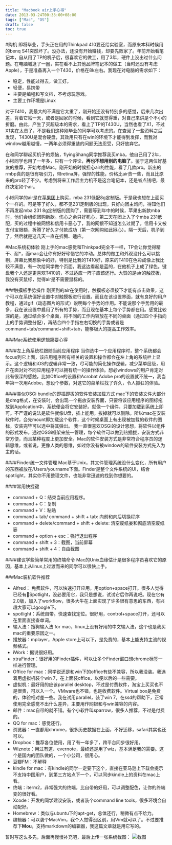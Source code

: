 ```yaml
---
title: "Macbook air上手心得"
date: 2013-03-24T00:33:00+08:00
tags: ["Mac", "OS"] 
draft: false
toc: true
---
```

#购机
即将毕业，手头正在用的Thinkpad 410要还给实验室，而原来本科时候用的benq S41突然坏了。没办法，还没有开始赚钱，却要先败家了。年前开始看笔记本，自从用了TP的机子后，很喜欢它的做工，用了3年，硬件上没出过什么问题。在电脑城逛了一圈，实在看不上其他品牌笔记本的做工（当时还没有考虑Apple），于是准备再入一个T430，价格在8k左右。我现在对电脑的需求如下：

* 	稳定，性能过得去，做工好。
* 	轻便，易携带
* 	主要是编程和写文档，不考虑玩游戏。
* 	主要工作环境是Linux

对于T410，我最大的不满是它太重了，刚开始还没有特别多的感觉，后来几次出差，背着它站一天，或者是回家的时候，看到它就觉得重，对自己来讲是个不小的折磨。由此，产生了买超级本的需求，看上了TP的T430U，当然也看了X1，不过X1实在太贵了，不是我们这种刚毕业的同学可以考虑的。在查阅了一些资料之后发现，T430U是混合硬盘，其效用只有在win的环境下才能得到发挥，而我对window越用越慢，一两年必须得重装的问题无法忍受，只好放弃它。

在和同学聊起买机子的烦恼，flyingShang同学推荐我买mba，他自己用了2年，小彬同学也用了一年多，只有一个评论，**再也不想用别的电脑了**。鉴于这两位好基友的推荐，开始考虑Mac，刚开始的时候担心air的性能，看了几款pro。新出的rmbp真的是很有吸引力，带retina屏，强悍的性能，价格比air贵一些，而且比原来的pro轻了不少。考虑到将来工作后主力机不是这台笔记本，还是省点钱吧，最终决定如个air。

小彬同学的air是在[苹果团](http://www.appletuan.com/)上购买，mba 231低配8g定制版。于是我也想在上面买个一样的。可是等了好久，都不见231定制版的出现，只好向团主询问，得知他们不再发起mba 231 8g定制版的团购了，需要等到年中的时候，苹果出新款mba时，他们会组织团购新款。伤心之余只好死心，第二天在团上入了个mba 231低配，买的过程中被网银和信用卡恶心了，我的网银不知道怎么过期了，信用卡又被支付宝限额，折腾了好久才付款成功（第一次网购如此揪心）。隔一天后，机子到了，然后就是这几天一直在折腾、适应。

#Mac系统初体验
刚上手的mac感觉和Thinkpad完全不一样，TP会让你觉得精干、耐*，而mac会让你有好好珍惜它的冲动。总体的做工和外观没什么可以挑剔，屏幕比我想象中的好，特别是比我的T410好，原来的T410在色彩成像上我比较不满意，有一次给同学做个页面，我这边看起是蓝的，在他机子上成了绿色。键盘我个人还是更喜欢T410的，不过适应一阵子应该还行。大赞的是air的触摸板，我没有买鼠标，觉得air是不需要鼠标的。

###触摸板手势操作
刚买到的air在使用时，触摸板必须按下才能有点击效果，这个可以在系统偏好设置中对触摸板进行设置。而且在该设置界面，就有良好的用户教程，通过gif（动态图片的形式）说明每个手势的作用。不能说那个手势用的最多，我在该设置中启用了所有的手势，而且现在基本上每个手势都在用。感觉比较深的是，通过结合多个桌面，将不同的工作内容放在不同的桌面（通过四个手指向上的手势调整分配），再结合四个手指左右切换的手势或者是command+tab/command+shift+tab，能够极大的提高工作效率。


###Mac系统使用逻辑简要心得
<!--more-->
####左上角系统栏跟随当前应用程序
当你选中一个应用程序时，整个系统都会focus到它上面，该应用程序所有相关的设置和操作都会在左上角的系统栏上显示。这个逻辑和iOS的逻辑非常一致，尽可能的简化操作逻辑，减少菜单层级，用户在面对对不同应用程序可以拥有统一的操作体验。想必windows的用户肯定对此有很深的感触，比如Office的设置和Acrobat Adobe pro的设置就不统一，我当年第一次用Adobe，想设个参数，对这它的菜单栏找了许久，令人抓狂的体验。

####类似OSGi bundle的即插即拔的软件安装加载方式
mac下的安装文件大部分是dmg格式，在安装时，会出现一个拖放安装界面，只要将该应用程序的图标拖放到Application中，系统便会将它安装好。就像一个组件，只要加载到系统上即可。不严谨的说法是软件就像U盘，插上能用，拔掉就可以删除。所以mac在安装软件时，会先mount即加载这个软件，这个时候桌面上有出现被加载的软件的图标，安装完毕可以选中将其弹出。
我一直很喜欢OSGi的设计思想，将软件以组件的形式发布，通过OSGi框架来统一管理，每个软件可以做到热插拔，安装方式非常方便，而且某种程度上更加安全。Mac的软件安装方式是非常符合程序员的逻辑思维，或者说，更像人类的思维，如过你没有被window的软件安装方式先入为主的话。

####Finder统一文件管理
Mac基于Unix，其文件管理系统没什么变化，所有用户的东西被放在/Users/yourname下面。Finder是整个文件系统的UI，结合spotlight，其实你不用整理文件，也能非常迅速的找到你想要的。

####常用快捷键
* command + Q：结束当前应用程序。
* command + C：复制
* command + V：粘贴
* command + tab/ command + shift + tab: 向前和向后切换程序 
* command + delete/command + shift + delete: 清空废纸娄和彻底清空废纸篓
* command + option + esc：强行退出程序
* command + shift + 3：截图，当前屏幕
* command + shift + 4：自由截图

####建议学些简单常用的终端命令
Mac的Unix血缘估计是很多程序员喜欢它的原因，基本上从linux上过渡而来的同学可以很快上手。

###Mac装机软件推荐

* Alfred： 免费软件，可以快速打开应用，用option+space打开。很多人觉得已经有Spotlight，没必要用它，我只是想说，试试它后你再说吧。现在它有2.0版，加入了workflow，很多大牛在上面实现了许多很有意思的东西，有兴趣大家可以google下。
* spotlight：系统自带。快速查找定位。很好用，control+space打开，还可以在里面直接查单词。
* 输入法：搜狗输入法 for mac，linux上没有好用的中文输入法，这个也是我买mac的重要原因之一。
* 播放器：mplayer，Apple store上可以下，是免费的，基本上能支持主流的视频格式。
* iWork：据说很好用。
* xtraFinder：很好用的Finder插件，可以让多个Finder窗口想chrome标签一样进行管理。
* Office for mac：同学说还是和win下的office有些不兼容，所以我没装。我选着用虚拟机装个win 7，在上面装office，以便以后的一些需要。
* 虚拟机：最好用的应该parallel desktop，不过是付费软件，淘宝上买买也不是很贵，可以入一个。VMware也不错，也是收费软件。Virtual box是免费的，体验相对差一些。我在试用parallel，装了win 7，在ssd的帮助下，正常使用完全感觉不出什么差异，主要用作网银和与win兼容的内容。
* 邮件：mac自带的就不错。有个小软件叫sparrow，很多人推荐，不过是付费的。
* QQ for mac：感觉还行。
* 浏览器：一直都用chrome，很多历史数据在上面，不好迁移，safari其实也还可以。
* Dropbox：推荐各位使用，用了有一年多了，跨平台同步很好用。
* Wiznote：用过有道、evernote，最终还是用了wiz，基本满足我的需要。这个是国内的团队做的，一个小公司，很用心。
* 豆瓣FM：不解释
* kindle for mac：有kindle的同学一定要下这个，直接在亚马逊上下载会提示不支持中国用户，到第三方站点下一个，可以同步kindle上的资料在mac上看。
* 终端：iterm2，非常强大的终端，比自带的好用，可以调整配色，让你的终端变的很好看。
* Xcode：开发的同学建议安装，或者装个command line tools，很多环境会自动配好。
* Homebrew：类似与ubuntu下的apt-get，总体还行，稍微有点不给力。
* 编辑器：可以装个MacVim，我个人觉得没区别，用Vim就可以了。不过要推荐下**Mou**，支持markdown的编辑器，我这篇文章就是用它写的。

暂时写这么多先，后面再慢慢补充吧，最后上传一张系统截图：
![截图](/images/macSncat.png)

